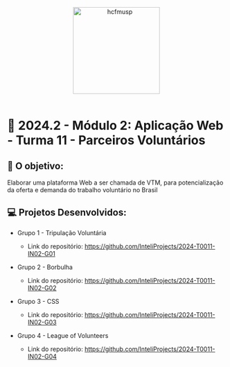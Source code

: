 <div align="center">

<img src="https://www.desafiovoluntario.org.br/static/img/logos/logo_horizontal.png" alt="hcfmusp" width="200"/>

</div>

<br>

# 🙋 2024.2 - Módulo 2: Aplicação Web - Turma 11 - Parceiros Voluntários


## 🎯 O objetivo:
Elaborar uma plataforma Web a ser chamada de VTM, para potencialização da oferta e demanda do trabalho voluntário no Brasil

## 💻 Projetos Desenvolvidos: 

- Grupo 1 - Tripulação Voluntária
  - Link do repositório: https://github.com/InteliProjects/2024-T0011-IN02-G01

- Grupo 2 - Borbulha
  - Link do repositório: https://github.com/InteliProjects/2024-T0011-IN02-G02

- Grupo 3 - CSS
  - Link do repositório: https://github.com/InteliProjects/2024-T0011-IN02-G03

- Grupo 4 - League of Volunteers
  - Link do repositório: https://github.com/InteliProjects/2024-T0011-IN02-G04
